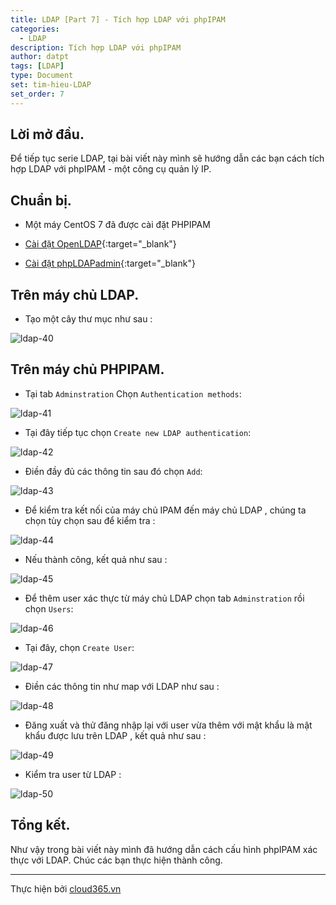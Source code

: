 ```yaml
---
title: LDAP [Part 7] - Tích hợp LDAP với phpIPAM
categories:
  - LDAP
description: Tích hợp LDAP với phpIPAM
author: datpt
tags: [LDAP]
type: Document
set: tim-hieu-LDAP
set_order: 7
---
```


## Lời mở đầu.

Để tiếp tục serie LDAP, tại bài viết này mình sẽ hướng dẫn các bạn cách tích hợp LDAP với phpIPAM - một công cụ quản lý IP.

## Chuẩn bị.

- Một máy CentOS 7 đã được cài đặt PHPIPAM

- [Cài đặt OpenLDAP](https://cloud365.vn/ldap/LDAP-part-2-cai-dat-ldap-centos-7/){:target="_blank"}

- [Cài đặt phpLDAPadmin](https://cloud365.vn/ldap/LDAP-part-3-cai-dat-php-ldap-admin/){:target="_blank"}

## Trên máy chủ LDAP.

- Tạo một cây thư mục như sau :

![ldap-40](/images/img-ldap-datpt/ldap-40.png)

## Trên máy chủ PHPIPAM.

- Tại tab `Adminstration` Chọn `Authentication methods`:

![ldap-41](/images/img-ldap-datpt/ldap-41.png)

- Tại đây tiếp tục chọn `Create new LDAP authentication`:

![ldap-42](/images/img-ldap-datpt/ldap-42.png)

- Điền đầy đủ các thông tin sau đó chọn `Add`:

![ldap-43](/images/img-ldap-datpt/ldap-43.png)

- Để kiểm tra kết nối của máy chủ IPAM đến máy chủ LDAP , chúng ta chọn tùy chọn sau để kiểm tra :

![ldap-44](/images/img-ldap-datpt/ldap-44.png)

- Nếu thành công, kết quả như sau :

![ldap-45](/images/img-ldap-datpt/ldap-45.png)

- Để thêm user xác thực từ máy chủ LDAP chọn tab `Adminstration` rồi chọn `Users`:

![ldap-46](/images/img-ldap-datpt/ldap-46.png)

- Tại đây, chọn `Create User`:

![ldap-47](/images/img-ldap-datpt/ldap-47.png)

- Điền các thông tin như map với LDAP như sau :

![ldap-48](/images/img-ldap-datpt/ldap-48.png)

- Đăng xuất và thử đăng nhập lại với user vừa thêm với mật khẩu là mật khẩu được lưu trên LDAP , kết quả như sau :

![ldap-49](/images/img-ldap-datpt/ldap-49.png)

- Kiểm tra user từ LDAP :

![ldap-50](/images/img-ldap-datpt/ldap-50.png)


## Tổng kết.

Như vậy trong bài viết này mình đã hướng dẫn cách cấu hình phpIPAM xác thực với LDAP. Chúc các bạn thực hiện thành công.

---

Thực hiện bởi <a href="https://cloud365.vn/" target="_blank">cloud365.vn</a>